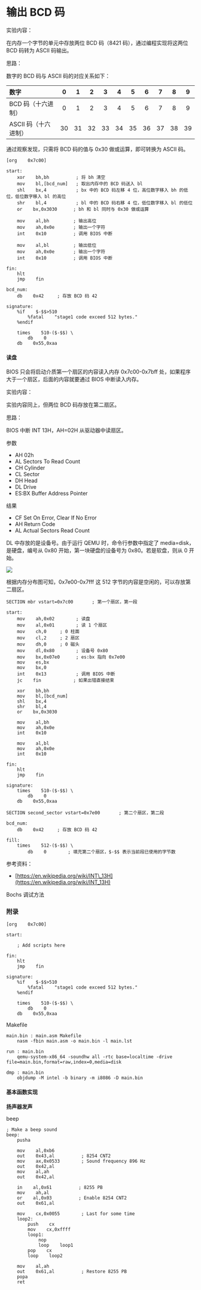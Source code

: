 # 输出 BCD 码

实验内容：

在内存一个字节的单元中存放两位 BCD 码（8421 码），通过编程实现将这两位 BCD 码转为 ASCII 码输出。

思路：

数字的 BCD 码与 ASCII 码的对应关系如下：

| 数字 | 0 | 1 | 2 | 3 | 4 | 5 | 6 | 7 | 8 | 9 |
| :--- | :---: | :---: | :---: | :---: | :---: | :---: | :---: | :---: | :---: | :---: |
| BCD 码（十六进制） | 0 | 1 | 2 | 3 | 4 | 5 | 6 | 7 | 8 | 9 |
| ASCII 码（十六进制） | 30 | 31 | 32 | 33 | 34 | 35 | 36 | 37 | 38 | 39 |

通过观察发现，只需将 BCD 码的值与 0x30 做或运算，即可转换为 ASCII 码。

```text
[org    0x7c00]

start:
    xor    bh,bh          ; 将 bh 清空
    mov    bl,[bcd_num]   ; 取出内存中的 BCD 码送入 bl
    shl    bx,4           ; bx 中的 BCD 码左移 4 位，高位数字移入 bh 的低位，低位数字移入 bl 的高位
    shr    bl,4           ; bl 中的 BCD 码右移 4 位，低位数字移入 bl 的低位
    or    bx,0x3030      ; bh 和 bl 同时与 0x30 做或运算

    mov    al,bh         ; 输出高位
    mov    ah,0x0e       ; 输出一个字符
    int    0x10          ; 调用 BIOS 中断

    mov    al,bl         ; 输出低位
    mov    ah,0x0e       ; 输出一个字符
    int    0x10          ; 调用 BIOS 中断

fin:
    hlt
    jmp    fin

bcd_num:
    db    0x42     ; 存放 BCD 码 42

signature:
    %if    $-$$>510
        %fatal    "stage1 code exceed 512 bytes."
    %endif

    times    510-($-$$) \
        db    0
    db    0x55,0xaa
```

#### 读盘

BIOS 只会将启动介质第一个扇区的内容读入内存 0x7c00-0x7bff 处，如果程序大于一个扇区，后面的内容就要通过 BIOS 中断读入内存。

实验内容：

实验内容同上，但两位 BCD 码存放在第二扇区。

思路：

BIOS 中断 INT 13H，AH=02H 从驱动器中读扇区。

参数

* AH 02h
* AL Sectors To Read Count
* CH Cylinder
* CL Sector
* DH Head
* DL Drive
* ES:BX Buffer Address Pointer

结果

* CF Set On Error, Clear If No Error
* AH Return Code
* AL Actual Sectors Read Count

DL 中存放的是设备号。由于运行 QEMU 时，命令行参数中指定了 media=disk，是硬盘，编号从 0x80 开始，第一块硬盘的设备号为 0x80。若是软盘，则从 0 开始。

![](.gitbook/assets/mem_layout.jpg)

根据内存分布图可知，0x7e00-0x7fff 这 512 字节的内容是空闲的，可以存放第二扇区。

```text
SECTION mbr vstart=0x7c00       ; 第一个扇区，第一段

start:
    mov    ah,0x02        ; 读盘
    mov    al,0x01        ; 读 1 个扇区
    mov    ch,0     ; 0 柱面
    mov    cl,2     ; 2 扇区
    mov    dh,0     ; 0 磁头
    mov    dl,0x80        ; 设备号 0x80
    mov    bx,0x07e0      ; es:bx 指向 0x7e00
    mov    es,bx
    mov    bx,0
    int    0x13           ; 调用 BIOS 中断
    jc    fin            ; 如果出错直接结束

    xor    bh,bh
    mov    bl,[bcd_num]
    shl    bx,4
    shr    bl,4
    or    bx,0x3030

    mov    al,bh
    mov    ah,0x0e
    int    0x10

    mov    al,bl
    mov    ah,0x0e
    int    0x10

fin:
    hlt
    jmp    fin

signature:
    times    510-($-$$) \
        db    0
    db    0x55,0xaa

SECTION second_sector vstart=0x7e00       ; 第二个扇区，第二段

bcd_num:
    db    0x42     ; 存放 BCD 码 42

fill:
    times    512-($-$$) \
        db    0        ; 填充第二个扇区，$-$$ 表示当前段已使用的字节数
```

参考资料：

* [https://en.wikipedia.org/wiki/INT\_13H](https://en.wikipedia.org/wiki/INT_13H)

Bochs 调试方法

### 附录

```text
[org    0x7c00]

start:

    ; Add scripts here

fin:
    hlt
    jmp    fin

signature:
    %if    $-$$>510
        %fatal    "stage1 code exceed 512 bytes."
    %endif

    times    510-($-$$) \
        db    0
    db    0x55,0xaa
```

Makefile

```text
main.bin : main.asm Makefile
    nasm -fbin main.asm -o main.bin -l main.lst

run : main.bin
    qemu-system-x86_64 -soundhw all -rtc base=localtime -drive file=main.bin,format=raw,index=0,media=disk

dmp : main.bin
    objdump -M intel -b binary -m i8086 -D main.bin
```

#### 基本函数实现

**扬声器发声**

beep

```text
; Make a beep sound
beep:
    pusha

    mov    al,0xb6
    out    0x43,al          ; 8254 CNT2
    mov    ax,0x0533        ; Sound frequency 896 Hz
    out    0x42,al
    mov    al,ah
    out    0x42,al

    in    al,0x61          ; 8255 PB
    mov    ah,al
    or    al,0x03          ; Enable 8254 CNT2
    out    0x61,al

    mov    cx,0x0055        ; Last for some time
    loop2:
        push    cx
        mov    cx,0xffff
        loop1:
            nop
            loop    loop1
        pop    cx
        loop    loop2

    mov    al,ah
    out    0x61,al          ; Restore 8255 PB
    popa
    ret
```

#### 

